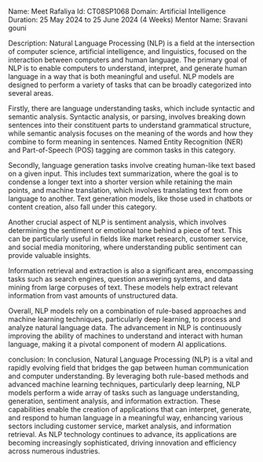 Name: Meet Rafaliya
Id: CT08SP1068
Domain: Artificial Intelligence
Duration: 25 May 2024 to 25 June 2024 (4 Weeks)
Mentor Name: Sravani gouni

Description:
Natural Language Processing (NLP) is a field at the intersection of computer science, artificial intelligence, and linguistics, focused on the interaction between computers and human language. The primary goal of NLP is to enable computers to understand, interpret, and generate human language in a way that is both meaningful and useful. NLP models are designed to perform a variety of tasks that can be broadly categorized into several areas.

Firstly, there are language understanding tasks, which include syntactic and semantic analysis. Syntactic analysis, or parsing, involves breaking down sentences into their constituent parts to understand grammatical structure, while semantic analysis focuses on the meaning of the words and how they combine to form meaning in sentences. Named Entity Recognition (NER) and Part-of-Speech (POS) tagging are common tasks in this category.

Secondly, language generation tasks involve creating human-like text based on a given input. This includes text summarization, where the goal is to condense a longer text into a shorter version while retaining the main points, and machine translation, which involves translating text from one language to another. Text generation models, like those used in chatbots or content creation, also fall under this category.

Another crucial aspect of NLP is sentiment analysis, which involves determining the sentiment or emotional tone behind a piece of text. This can be particularly useful in fields like market research, customer service, and social media monitoring, where understanding public sentiment can provide valuable insights.

Information retrieval and extraction is also a significant area, encompassing tasks such as search engines, question answering systems, and data mining from large corpuses of text. These models help extract relevant information from vast amounts of unstructured data.

Overall, NLP models rely on a combination of rule-based approaches and machine learning techniques, particularly deep learning, to process and analyze natural language data. The advancement in NLP is continuously improving the ability of machines to understand and interact with human language, making it a pivotal component of modern AI applications.

conclusion: In conclusion, Natural Language Processing (NLP) is a vital and rapidly evolving field that bridges the gap between human communication and computer understanding. By leveraging both rule-based methods and advanced machine learning techniques, particularly deep learning, NLP models perform a wide array of tasks such as language understanding, generation, sentiment analysis, and information extraction. These capabilities enable the creation of applications that can interpret, generate, and respond to human language in a meaningful way, enhancing various sectors including customer service, market analysis, and information retrieval. As NLP technology continues to advance, its applications are becoming increasingly sophisticated, driving innovation and efficiency across numerous industries.

